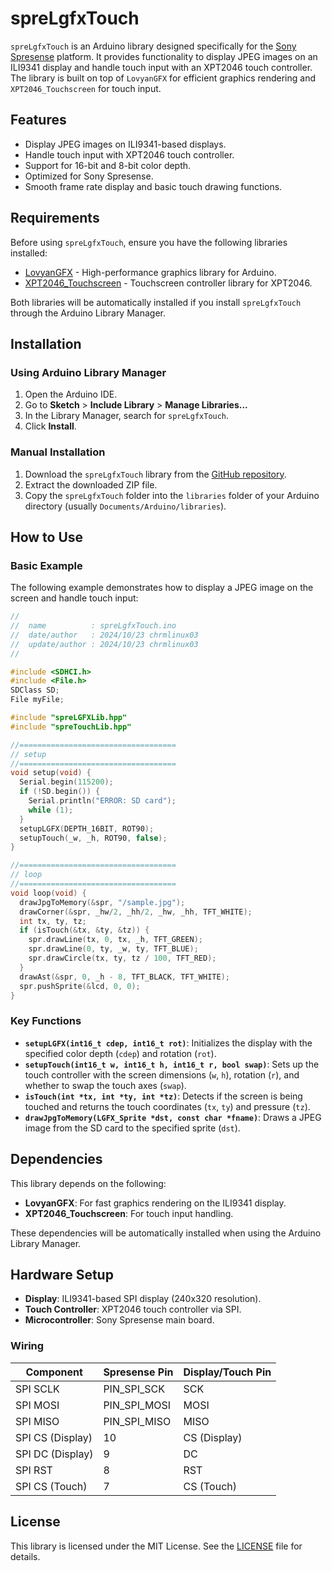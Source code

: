 
# spreLgfxTouch

`spreLgfxTouch` is an Arduino library designed specifically for the [Sony Spresense](https://developer.sony.com/develop/spresense/) platform. It provides functionality to display JPEG images on an ILI9341 display and handle touch input with an XPT2046 touch controller. The library is built on top of `LovyanGFX` for efficient graphics rendering and `XPT2046_Touchscreen` for touch input.

## Features

- Display JPEG images on ILI9341-based displays.
- Handle touch input with XPT2046 touch controller.
- Support for 16-bit and 8-bit color depth.
- Optimized for Sony Spresense.
- Smooth frame rate display and basic touch drawing functions.

## Requirements

Before using `spreLgfxTouch`, ensure you have the following libraries installed:

- [LovyanGFX](https://github.com/lovyan03/LovyanGFX) - High-performance graphics library for Arduino.
- [XPT2046_Touchscreen](https://github.com/PaulStoffregen/XPT2046_Touchscreen) - Touchscreen controller library for XPT2046.

Both libraries will be automatically installed if you install `spreLgfxTouch` through the Arduino Library Manager.

## Installation

### Using Arduino Library Manager

1. Open the Arduino IDE.
2. Go to **Sketch** > **Include Library** > **Manage Libraries...**
3. In the Library Manager, search for `spreLgfxTouch`.
4. Click **Install**.

### Manual Installation

1. Download the `spreLgfxTouch` library from the [GitHub repository](https://github.com/your-repo-url).
2. Extract the downloaded ZIP file.
3. Copy the `spreLgfxTouch` folder into the `libraries` folder of your Arduino directory (usually `Documents/Arduino/libraries`).

## How to Use

### Basic Example

The following example demonstrates how to display a JPEG image on the screen and handle touch input:

```cpp
//
//  name          : spreLgfxTouch.ino
//  date/author   : 2024/10/23 chrmlinux03
//  update/author : 2024/10/23 chrmlinux03
//

#include <SDHCI.h>
#include <File.h>
SDClass SD;
File myFile;

#include "spreLGFXLib.hpp"
#include "spreTouchLib.hpp"

//===================================
// setup
//===================================
void setup(void) {
  Serial.begin(115200);
  if (!SD.begin()) {
    Serial.println("ERROR: SD card");
    while (1);
  }
  setupLGFX(DEPTH_16BIT, ROT90);
  setupTouch(_w, _h, ROT90, false);
}

//===================================
// loop
//===================================
void loop(void) {
  drawJpgToMemory(&spr, "/sample.jpg");
  drawCorner(&spr, _hw/2, _hh/2, _hw, _hh, TFT_WHITE);
  int tx, ty, tz;
  if (isTouch(&tx, &ty, &tz)) {
    spr.drawLine(tx, 0, tx, _h, TFT_GREEN);
    spr.drawLine(0, ty, _w, ty, TFT_BLUE);
    spr.drawCircle(tx, ty, tz / 100, TFT_RED);
  }
  drawAst(&spr, 0, _h - 8, TFT_BLACK, TFT_WHITE);
  spr.pushSprite(&lcd, 0, 0);
}
```

### Key Functions

- **`setupLGFX(int16_t cdep, int16_t rot)`**: Initializes the display with the specified color depth (`cdep`) and rotation (`rot`).
- **`setupTouch(int16_t w, int16_t h, int16_t r, bool swap)`**: Sets up the touch controller with the screen dimensions (`w`, `h`), rotation (`r`), and whether to swap the touch axes (`swap`).
- **`isTouch(int *tx, int *ty, int *tz)`**: Detects if the screen is being touched and returns the touch coordinates (`tx`, `ty`) and pressure (`tz`).
- **`drawJpgToMemory(LGFX_Sprite *dst, const char *fname)`**: Draws a JPEG image from the SD card to the specified sprite (`dst`).

## Dependencies

This library depends on the following:

- **LovyanGFX**: For fast graphics rendering on the ILI9341 display.
- **XPT2046_Touchscreen**: For touch input handling.

These dependencies will be automatically installed when using the Arduino Library Manager.

## Hardware Setup

- **Display**: ILI9341-based SPI display (240x320 resolution).
- **Touch Controller**: XPT2046 touch controller via SPI.
- **Microcontroller**: Sony Spresense main board.

### Wiring

| Component       | Spresense Pin   | Display/Touch Pin |
|-----------------|-----------------|-------------------|
| SPI SCLK        | PIN_SPI_SCK     | SCK               |
| SPI MOSI        | PIN_SPI_MOSI    | MOSI              |
| SPI MISO        | PIN_SPI_MISO    | MISO              |
| SPI CS (Display)| 10              | CS (Display)      |
| SPI DC (Display)| 9               | DC                |
| SPI RST         | 8               | RST               |
| SPI CS (Touch)  | 7               | CS (Touch)        |

## License

This library is licensed under the MIT License. See the [LICENSE](LICENSE) file for details.

